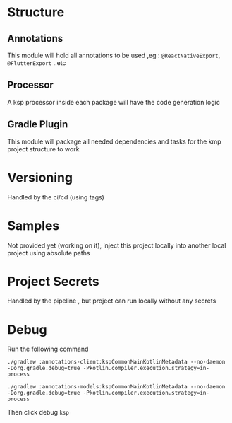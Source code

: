 # Structure

## Annotations
This module will hold all annotations to be used ,eg : `@ReactNativeExport`, `@FlutterExport` ..etc

## Processor
A ksp processor inside each package will have the code generation logic

## Gradle Plugin
This module will package all needed dependencies and tasks for the kmp project structure to work

# Versioning
Handled by the ci/cd (using tags)

# Samples
Not provided yet (working on it), inject this project locally into another local project using absolute paths 

# Project Secrets
Handled by the pipeline , but project can run locally without any secrets 

# Debug 
Run the following command 

```shell
./gradlew :annotations-client:kspCommonMainKotlinMetadata --no-daemon -Dorg.gradle.debug=true -Pkotlin.compiler.execution.strategy=in-process
```

```shell
./gradlew :annotations-models:kspCommonMainKotlinMetadata --no-daemon -Dorg.gradle.debug=true -Pkotlin.compiler.execution.strategy=in-process
```

Then click debug `ksp`